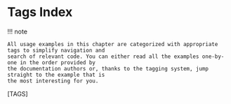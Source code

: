 # Tags Index

!!! note

    All usage examples in this chapter are categorized with appropriate tags to simplify navigation and
    search of relevant code. You can either read all the examples one-by-one in the order provided by
    the documentation authors or, thanks to the tagging system, jump straight to the example that is
    the most interesting for you.

[TAGS]
